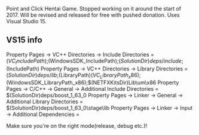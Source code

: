 Point and Click Hentai Game.
Stopped working on it around the start of 2017.
Will be revised and released for free with pushed donation.
Uses Visual Studio 15.

## VS15 info

Property Pages -> VC++ Directories -> Include Directories =<br/> $(VC_IncludePath);$(WindowsSDK_IncludePath);$(SolutionDir)deps/include;$(IncludePath)
Property Pages -> VC++ Directories -> Library Directories =<br/> $(SolutionDir)deps/lib;$(LibraryPath)$(VC_LibraryPath_x86);$(WindowsSDK_LibraryPath_x86);$(NETFXKitsDir)Lib\um\x86
Property Pages -> C/C++ -> General ->  Additional Include Directories =<br/> $(SolutionDir)deps/boost_1_63_0
Property Pages -> Linker -> General -> Additional Library Directories =<br/> $(SolutionDir)deps/boost_1_63_0\stage\lib
Property Pages -> Linker -> Input -> Additional Dependencies =<br/> 

Make sure you're on the right mode(release, debug etc.)!
